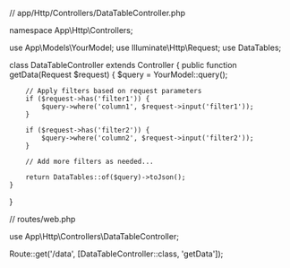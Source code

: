 // app/Http/Controllers/DataTableController.php

namespace App\Http\Controllers;

use App\Models\YourModel;
use Illuminate\Http\Request;
use DataTables;

class DataTableController extends Controller
{
    public function getData(Request $request)
    {
        $query = YourModel::query();

        // Apply filters based on request parameters
        if ($request->has('filter1')) {
            $query->where('column1', $request->input('filter1'));
        }

        if ($request->has('filter2')) {
            $query->where('column2', $request->input('filter2'));
        }

        // Add more filters as needed...

        return DataTables::of($query)->toJson();
    }
}


// routes/web.php

use App\Http\Controllers\DataTableController;

Route::get('/data', [DataTableController::class, 'getData']);


<!-- Your Blade view file -->

<table id="dataTable" class="display">
    <thead>
        <!-- Table headers -->
    </thead>
</table>

<script>
    $(document).ready(function () {
        $('#dataTable').DataTable({
            processing: true,
            serverSide: true,
            ajax: {
                url: '/data',
                type: 'GET',
                data: function (d) {
                    // Add additional parameters as needed
                    d.filter1 = $('#filter1').val();
                    d.filter2 = $('#filter2').val();
                    // Add more filters...
                }
            },
            columns: [
                // Define your table columns
            ]
        });
    });
</script>




<!-- Include DataTables CSS -->
<link rel="stylesheet" type="text/css" href="https://cdn.datatables.net/1.11.6/css/jquery.dataTables.css">

<!-- Include DataTables JS -->
<script type="text/javascript" charset="utf8" src="https://cdn.datatables.net/1.11.6/js/jquery.dataTables.js"></script>


<!-- Include DataTables CSS -->
<link rel="stylesheet" type="text/css" href="https://cdn.datatables.net/1.11.6/css/jquery.dataTables.css">

<!-- Include DataTables JS -->
<script type="text/javascript" charset="utf8" src="https://cdn.datatables.net/1.11.6/js/jquery.dataTables.js"></script>
